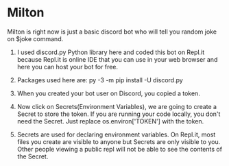 # Milton
Milton is right now is just a basic discord bot who will tell you random joke on $joke command.



1. I used discord.py Python library here and coded this bot on Repl.it because Repl.it is online IDE that you can use in your web browser and here you can host your bot for free.

2. Packages used here are: py -3 -m pip install -U discord.py 

3. When you created your bot user on Discord, you copied a token.

4. Now click on Secrets(Environment Variables), we are going to create a Secret to store the token. If you are running your code locally, you don't need the Secret. Just replace os.environ['TOKEN'] with the token.

5. Secrets are used for declaring environment variables. On Repl.it, most files you create are visible to anyone but Secrets are only visible to you.  Other people viewing a public repl will not be able to see the contents of the Secret.
